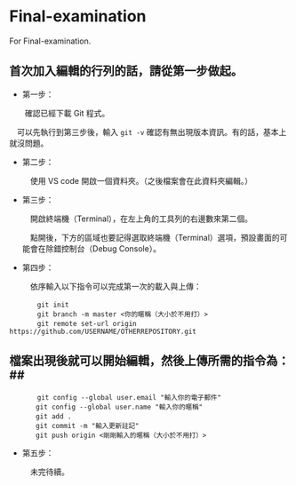 # Final-examination
For Final-examination.

## 首次加入編輯的行列的話，請從第一步做起。

* 第一步：

　　確認已經下載 Git 程式。

  　可以先執行到第三步後，輸入 `git -v` 確認有無出現版本資訊。有的話，基本上就沒問題。

* 第二步：

  　使用 VS code 開啟一個資料夾。（之後檔案會在此資料夾編輯。）

* 第三步：

  　開啟終端機（Terminal），在左上角的工具列的右邊數來第二個。

  　點開後，下方的區域也要記得選取終端機（Terminal）選項，預設畫面的可能會在除錯控制台（Debug Console）。

* 第四步：

  　依序輸入以下指令可以完成第一次的載入與上傳：
```
  　　　git init
  　　　git branch -m master <你的暱稱（大小於不用打）>
  　　　git remote set-url origin https://github.com/USERNAME/OTHERREPOSITORY.git
```
   ## 檔案出現後就可以開始編輯，然後上傳所需的指令為：##
```
  　　　git config --global user.email "輸入你的電子郵件"
　　　　git config --global user.name "輸入你的暱稱"
　　　　git add .
　　　　git commit -m "輸入更新註記"
　　　　git push origin <剛剛輸入的暱稱（大小於不用打）>
```
* 第五步：

  　未完待續。
